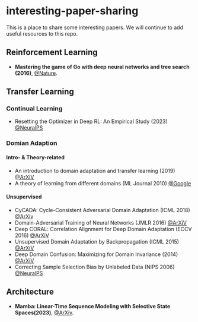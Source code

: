 # interesting-paper-sharing

This is a place to share some interesting papers. We will continue to add useful resources to this repo.

## Reinforcement Learning

- **Mastering the game of Go with deep neural networks and tree search (2016)**, [@Nature](https://www.nature.com/articles/nature16961).




## Transfer Learning

### Continual Learning
* Resetting the Optimizer in Deep RL: An Empirical Study (2023) [@NeuralPS](https://arxiv.org/pdf/2306.17833.pdf)




### Domian Adaption

#### Intro- & Theory-related
* An introduction to domain adaptation and transfer learning (2019) [@ArXiV](https://arxiv.org/abs/1812.11806)
* A theory of learning from different domains (ML Journal 2010) [@Google](https://research.google/pubs/a-theory-of-learning-from-different-domains/)

#### Unsupervised
* CyCADA: Cycle-Consistent Adversarial Domain Adaptation (ICML 2018) [@ArXiv](https://arxiv.org/abs/1711.03213)
* Domain-Adversarial Training of Neural Networks (JMLR 2016) [@ArXiV](https://arxiv.org/abs/1505.07818)
* Deep CORAL: Correlation Alignment for Deep Domain Adaptation (ECCV 2016) [@ArXiV](https://arxiv.org/abs/1607.01719)
* Unsupervised Domain Adaptation by Backpropagation (ICML 2015) [@ArXiV](https://arxiv.org/abs/1409.7495)
* Deep Domain Confusion: Maximizing for Domain Invariance (2014) [@ArXiV](https://arxiv.org/abs/1412.3474)
* Correcting Sample Selection Bias by Unlabeled Data (NIPS 2006) [@NeuralPS](https://papers.nips.cc/paper_files/paper/2006/hash/a2186aa7c086b46ad4e8bf81e2a3a19b-Abstract.html)




## Architecture

- **Mamba: Linear-Time Sequence Modeling with Selective State Spaces(2023)**, [@ArXiv](https://arxiv.org/pdf/2312.00752.pdf).
